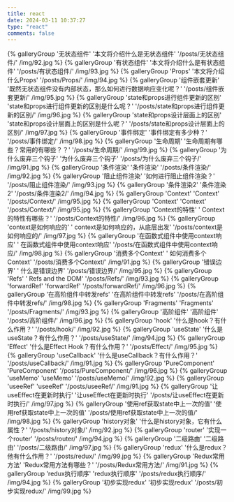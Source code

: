 ```yaml
---
title: react
date: 2024-03-11 10:37:27
type: "react"
comments: false
---
```

<!-- 只需要在新增的页面中加入tags:标签名  即可 -->
<!-- 
name：图库名字
description：图库描述
link：连接到对应相册的地址
img-url：图库封面的地址
 -->
<div class="gallery-group-main">
{% galleryGroup '无状态组件' '本文将介绍什么是无状态组件' '/posts/无状态组件/' /img/92.jpg %}
{% galleryGroup '有状态组件' '本文将介绍什么是有状态组件' '/posts/有状态组件/' /img/93.jpg %}
{% galleryGroup 'Props' '本文将介绍什么Props' '/posts/Props/' /img/94.jpg %}
{% galleryGroup '组件嵌套更新' '既然无状态组件没有内部状态，那么如何进行数据响应变化呢？' '/posts/组件嵌套更新/' /img/95.jpg %}
{% galleryGroup 'state和props进行组件更新的区别' 'state和props进行组件更新的区别是什么呢？' '/posts/state和props进行组件更新的区别/' /img/96.jpg %}
{% galleryGroup 'state和props设计层面上的区别' 'state和props设计层面上的区别是什么呢？' '/posts/state和props设计层面上的区别/' /img/97.jpg %}
{% galleryGroup '事件绑定' '事件绑定有多少种？' '/posts/事件绑定/' /img/98.jpg %}
{% galleryGroup '生命周期' '生命周期有哪些？常用的有哪些？？' '/posts/生命周期/' /img/99.jpg %}
{% galleryGroup '为什么废弃三个钩子' '为什么废弃三个钩子' '/posts/为什么废弃三个钩子/' /img/91.jpg %}
{% galleryGroup '条件渲染' '条件渲染' '/posts/条件渲染/' /img/92.jpg %}
{% galleryGroup '阻止组件渲染' '如何进行阻止组件渲染？' '/posts/阻止组件渲染/' /img/93.jpg %}
{% galleryGroup '条件渲染2' '条件渲染2' '/posts/条件渲染2/' /img/94.jpg %}
{% galleryGroup 'Context' 'Context' '/posts/Context/' /img/95.jpg %}
{% galleryGroup 'Context' 'Context' '/posts/Context/' /img/95.jpg %}
{% galleryGroup 'Context的特性' ' Context的特性有哪些？' '/posts/Context的特性/' /img/96.jpg %}
{% galleryGroup 'context是如何响应的' ' context是如何响应的，从底层出发' '/posts/context是如何响应的/' /img/97.jpg %}
{% galleryGroup '在函数式组件中使用context响应' ' 在函数式组件中使用context响应' '/posts/在函数式组件中使用context响应/' /img/98.jpg %}
{% galleryGroup '消费多个Context' ' 如何消费多个Context' '/posts/消费多个Context/' /img/91.jpg %}
{% galleryGroup '错误边界' ' 什么是错误边界' '/posts/错误边界/' /img/95.jpg %}
{% galleryGroup 'Refs' ' Refs and the DOM' '/posts/Refs/' /img/93.jpg %}
{% galleryGroup 'forwardRef' 'forwardRef' '/posts/forwardRef/' /img/96.jpg %}
{% galleryGroup '在高阶组件中转发refs' '在高阶组件中转发refs' '/posts/在高阶组件中转发refs/' /img/98.jpg %}
{% galleryGroup 'Fragments' 'Fragments' '/posts/Fragments/' /img/93.jpg %}
{% galleryGroup '高阶组件' '高阶组件' '/posts/高阶组件/' /img/96.jpg %}
{% galleryGroup 'hook' '什么是hook？有什么作用？' '/posts/hook/' /img/92.jpg %}
{% galleryGroup 'useState' '什么是useState？有什么作用？' '/posts/useState/' /img/94.jpg %}
{% galleryGroup 'Effect' '什么是Effect Hook？有什么作用？' '/posts/Effect/' /img/95.jpg %}
{% galleryGroup 'useCallback' '什么是useCallback？有什么作用？' '/posts/useCallback/' /img/91.jpg %}
{% galleryGroup 'PureComponent' 'PureComponent' '/posts/PureComponent/' /img/96.jpg %}
{% galleryGroup 'useMemo' 'useMemo' '/posts/useMemo/' /img/92.jpg %}
{% galleryGroup 'useeRef' 'useeRef' '/posts/useeRef/' /img/91.jpg %}
{% galleryGroup '让useEffect在更新时执行' '让useEffect在更新时执行' '/posts/让useEffect在更新时执行/' /img/97.jpg %}
{% galleryGroup '使用ref获取state中上一次的值' '使用ref获取state中上一次的值' '/posts/使用ref获取state中上一次的值/' /img/98.jpg %}
{% galleryGroup 'history对象' '什么是history对象，它有什么属性？' '/posts/history对象/' /img/92.jpg %}
{% galleryGroup 'router' '实现一个router' '/posts/router/' /img/94.jpg %}
{% galleryGroup '二级路由' '二级路由' '/posts/二级路由/' /img/97.jpg %}
{% galleryGroup 'redux' '什么是redux？他有什么作用？' '/posts/redux/' /img/99.jpg %}
{% galleryGroup 'Redux常用方法' 'Redux常用方法有哪些？' '/posts/Redux常用方法/' /img/91.jpg %}
{% galleryGroup 'redux执行顺序' 'redux执行顺序' '/posts/redux执行顺序/' /img/94.jpg %}
{% galleryGroup '初步实现redux' '初步实现redux' '/posts/初步实现redux/' /img/99.jpg %}

</div>
